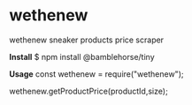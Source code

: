 # wethenew
wethenew sneaker products price scraper

**Install**
$ npm install @bamblehorse/tiny

**Usage**
const wethenew = require("wethenew");

wethenew.getProductPrice(productId,size);
